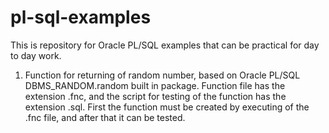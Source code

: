 # pl-sql-examples

This is repository for Oracle PL/SQL examples that can be practical for day to day work.

1. Function for returning of random number, based on Oracle PL/SQL DBMS_RANDOM.random built in package. 
   Function file has the extension .fnc, and the script for testing of the function has the extension .sql.
   First the function must be created by executing of the .fnc file, and after that it can be tested.
